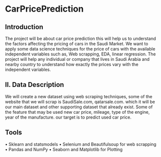 # CarPricePrediction

## Introduction  
The project will be about car price prediction this will help us to understand the factors affecting the pricing of cars in the Saudi Market. We want to apply some data science techniques for the price of cars with the available independent variables such as, Web scrapping, EDA, linear regression. The project will help any individual or company that lives in Saudi Arabia and nearby country to understand how exactly the prices vary with the independent variables.

## II.	Data Description

We will create a new dataset using web scraping techniques, some of the website that we will scrap is SaudiSale.com, qatarsale.com. which it will be our main dataset and other supporting dataset that already exist. Some of the feature that may be used new car price, mileage, type of the engine, year of the manufacture. our target is to predict used car price. 

## Tools
•	Sklearn and statsmodels
•	Selenium and Beautifulsoup for web scrapping
•	Pandas and NumPy
•	Seaborn and Matplotlib for Plotting

